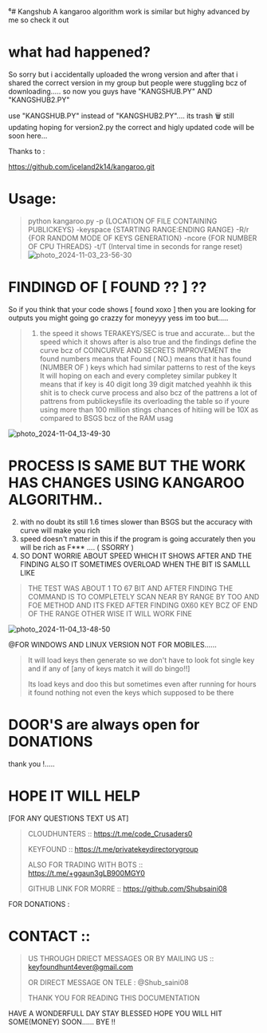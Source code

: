⁶# Kangshub
A kangaroo algorithm work is similar but highy advanced by me so check it out 

# what had happened?

So sorry but i accidentally uploaded the wrong version and after that i shared the correct version in my group but people were stuggling bcz of downloading.....
so now you guys have 
"KANGSHUB.PY"
AND "KANGSHUB2.PY" 

use "KANGSHUB.PY" instead of "KANGSHUB2.PY".... its trash 🗑 
still updating hoping for version2.py the correct and  higly updated code will be soon here...


Thanks to :

https://github.com/iceland2k14/kangaroo.git

# Usage:

> python kangaroo.py -p {LOCATION OF FILE CONTAINING PUBLICKEYS} -keyspace {STARTING RANGE:ENDING RANGE} -R/r {FOR RANDOM MODE OF KEYS GENERATION} -ncore {FOR NUMBER OF CPU THREADS} -t/T (Interval time in seconds for range reset)
![photo_2024-11-03_23-56-30](https://github.com/user-attachments/assets/c78695c4-ea9d-4f33-a6f3-534a69582ece)

# FINDINGD OF [ FOUND ?? ] ??

So if you think that your code shows [ found xoxo ]
then you are looking for outputs you might going go crazzy for moneyyy yess im too but.....
> 1. the speed it shows TERAKEYS/SEC is true and accurate...    but the speed which it shows after  is also true and the findings define the curve bcz of COINCURVE AND SECRETS IMPROVEMENT the found numbers means that Found ( NO.) means that it has found (NUMBER OF ) keys which had similar patterns to rest of the keys It will hoping on each and every completey similar pubkey It means that if key is 40 digit long 39 digit matched yeahhh ik this shit is to check curve process and also bcz of the pattrens a lot of pattrens from publickeysfile its overloading the table so if youre using more than 100 million stings chances of hitiing will be 10X as compared to BSGS bcz of the RAM usag

![photo_2024-11-04_13-49-30](https://github.com/user-attachments/assets/8829e096-b679-4326-ac4b-4d5051b1f2fd)


# PROCESS IS SAME BUT THE WORK HAS CHANGES USING KANGAROO ALGORITHM..

2. with no doubt its still 1.6 times slower than BSGS but the accuracy with curve will make you rich
3. speed doesn't matter in this if the program is going accurately then you will be rich as F*** .... ( SSORRY )
4.  SO DONT WORRIE ABOUT SPEED WHICH IT SHOWS AFTER AND THE FINDING ALSO IT SOMETIMES OVERLOAD WHEN THE BIT IS SAMLLL LIKE
> THE TEST WAS ABOUT 1 TO 67 BIT AND AFTER FINDING THE COMMAND IS TO COMPLETELY SCAN NEAR BY RANGE BY TOO AND FOE METHOD AND ITS FKED AFTER FINDING
> 0X60 KEY BCZ OF END OF THE RANGE OTHER WISE IT WILL WORK FINE
 
 
![photo_2024-11-04_13-48-50](https://github.com/user-attachments/assets/ae98f310-ec47-410f-a903-121404573d11)



@FOR WINDOWS AND LINUX VERSION NOT FOR MOBILES......

> It will load keys then generate so we don't have to look fot single key and if any of
 [any of keys match it will do bingo!!]
>
> Its load keys and doo this but sometimes even after running for hours it found nothing not even the keys which supposed to be there 

# DOOR'S are always open for DONATIONS 
 thank you !.....
 
# HOPE IT WILL HELP
[FOR ANY QUESTIONS TEXT US AT]

> CLOUDHUNTERS :: https://t.me/code_Crusaders0
> 
> KEYFOUND ::  https://t.me/privatekeydirectorygroup
> 
> ALSO FOR TRADING WITH BOTS :: https://t.me/+ggaun3gLB900MGY0
> 
> GITHUB LINK FOR MORRE :: https://github.com/Shubsaini08
> 
FOR DONATIONS : 

# CONTACT :: 
> US THROUGH DRIECT MESSAGES OR BY MAILING US ::   keyfoundhunt4ever@gmail.com
> 
> OR DIRECT MESSAGE ON TELE : @Shub_saini08
>
> THANK YOU FOR READING THIS DOCUMENTATION

HAVE A WONDERFULL DAY STAY BLESSED HOPE YOU WILL HIT SOME(MONEY) SOON......
BYE !!
